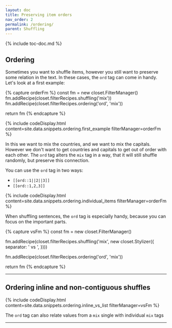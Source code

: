```yaml
---
layout: doc
title: Preserving item orders
nav_order: 2
permalink: /ordering/
parent: Shuffling
---
```


{% include toc-doc.md %}

## Ordering

Sometimes you want to shuffle items, however you still want to preserve some relation in the text.
In these cases, the `ord` tag can come in handy.
Let's look at a first example:

{% capture orderFm %}
const fm = new closet.FilterManager()
fm.addRecipe(closet.filterRecipes.shuffling('mix'))
fm.addRecipe(closet.filterRecipes.ordering('ord', 'mix'))

return fm
{% endcapture %}

{% include codeDisplay.html content=site.data.snippets.ordering.first_example filterManager=orderFm %}

In this we want to mix the countries, and we want to mix the capitals.
However we don't want to get countries and capitals to get out of order with each other.
The `ord` tag alters the `mix` tag in a way, that it will still shuffle randomly, but preserve this connection.

You can use the `ord` tag in two ways:
- `[[ord::1||2||3]]`
- `[[ord::1,2,3]]`

{% include codeDisplay.html content=site.data.snippets.ordering.individual_items filterManager=orderFm %}

When shuffling sentences, the `ord` tag is especially handy, because you can focus on the important parts.

{% capture vsFm %}
const fm = new closet.FilterManager()

fm.addRecipe(closet.filterRecipes.shuffling('mix', new closet.Stylizer({
  separator: ' vs ',
})))

fm.addRecipe(closet.filterRecipes.ordering('ord', 'mix'))

return fm
{% endcapture %}

---

## Ordering inline and non-contiguous shuffles

{% include codeDisplay.html content=site.data.snippets.ordering.inline_vs_list filterManager=vsFm %}

The `ord` tag can also relate values from a `mix` single with individual `mix` tags

---
